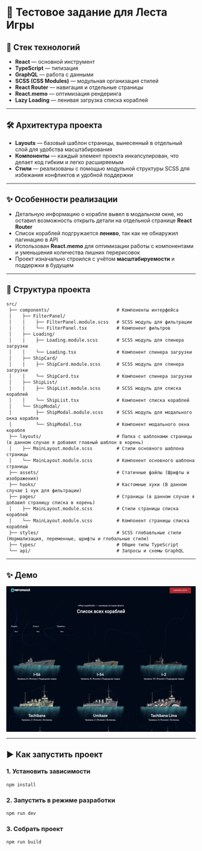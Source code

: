 # 🚀 Тестовое задание для Леста Игры


## 📌 Стек технологий  
- **React** — основной инструмент  
- **TypeScript** — типизация  
- **GraphQL** — работа с данными  
- **SCSS (CSS Modules)** — модульная организация стилей  
- **React Router** — навигация и отдельные страницы  
- **React.memo** — оптимизация рендеринга  
- **Lazy Loading** — ленивая загрузка списка кораблей  

---

## 🛠 Архитектура проекта  
- **Layouts** — базовый шаблон страницы, вынесенный в отдельный слой для удобства масштабирования  
- **Компоненты** — каждый элемент проекта инкапсулирован, что делает код гибким и легко расширяемым  
- **Стили** — реализованы с помощью модульной структуры SCSS для избежания конфликтов и удобной поддержки  

---

## ✨ Особенности реализации  
- Детальную информацию о корабле вывел в модальном окне, но оставил возможность открыть детали на отдельной странице **React Router**  
- Список кораблей подгружается **лениво**, так как не обнаружил пагинацию в API  
- Использован **React.memo** для оптимизации работы с компонентами и уменьшения количества лишних перерисовок  
- Проект изначально строился с учётом **масштабируемости** и поддержки в будущем  

---

## 📂 Структура проекта  
```
src/
 ├── components/                         # Компоненты интерфейса
 │    ├── FilterPanel/                  
 │    │    ├── FilterPanel.module.scss   # SCSS модуль для фильтрации
 │    │    └── FilterPanel.tsx           # Компонент фильтров
 │    ├── Loading/                  
 │    │    ├── Loading.module.scss       # SCSS модуль для спинера загрузки
 │    │    └── Loading.tsx               # Компонент спинера загрузки
 │    ├── ShipCard/                  
 │    │    ├── ShipCard.module.scss      # SCSS модуль для спинера загрузки
 │    │    └── ShipCard.tsx              # Компонент спинера загрузки
 │    ├── ShipList/                  
 │    │    ├── ShipList.module.scss      # SCSS модуль для списка кораблей
 │    │    └── ShipList.tsx              # Компонент списка кораблей
 │    └── ShipModal/                  
 │         ├── ShipModal.module.scss     # SCSS модуль для модального окна корабля
 │         └── ShipModal.tsx             # Компонент модального окна корабля
 ├── layouts/                            # Папка с шаблонами страницы (в данном случае я добавил главный шаблон в корень)
 │    ├── MainLayout.module.scss         # Стили основного шаблона страницы
 │    └── MainLayout.module.scss         # Компонент основного шаблона страницы
 ├── assets/                             # Статичные файлы (Шрифты и изображения)
 ├── hooks/                              # Кастомные хуки (В данном случае 1 хук для фильтрации)
 ├── pages/                              # Страницы (в данном случае я добавил страницу списка в корень)
 │    ├── MainLayout.module.scss         # Стили страницы списка кораблей
 │    └── MainLayout.module.scss         # Компонент страницы списка кораблей
 ├── styles/                             # SCSS глобавльные стили (Нормализация, переменные, шрифты и глобальные стили)
 ├── types/                              # Общие типы TypeScript
 └── api/                                # Запросы и схемы GraphQL
```

---

## ✨ Демо  
![Preview](./preview.png)   

---

## ▶️ Как запустить проект  

### 1. Установить зависимости  
```bash
npm install
```

### 2. Запустить в режиме разработки  
```bash
npm run dev
```

### 3. Собрать проект  
```bash
npm run build
```
